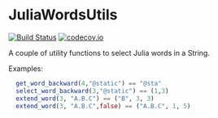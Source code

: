 # JuliaWordsUtils

[![Build Status](https://travis-ci.org/jonathanBieler/JuliaWordsUtils.jl.svg?branch=master)](https://travis-ci.org/jonathanBieler/JuliaWordsUtils.jl)
[![codecov.io](http://codecov.io/github/jonathanBieler/JuliaWordsUtils.jl/coverage.svg?branch=master)](http://codecov.io/github/jonathanBieler/JuliaWordsUtils.jl?branch=master)

A couple of utility functions to select Julia words in a String.

Examples:

```julia
  get_word_backward(4,"@static") == "@sta"
  select_word_backward(3,"@static") == (1,3)
  extend_word(3, "A.B.C") == ("B", 3, 3)
  extend_word(3, "A.B.C",false) == ("A.B.C", 1, 5)
```

